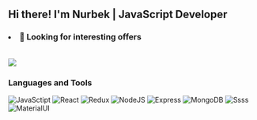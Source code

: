 ## Hi there! I'm Nurbek | JavaScript Developer

### <ul>
###  <li>🔭 Looking for interesting offers</li>
  <br/>
</ul>

<img src='https://www.codewars.com/users/NurMura88/badges/small'>

### Languages and Tools
![JavaSctipt](https://img.shields.io/badge/JavaScript-grey?style=for-the-badge&logo=JavaScript)
![React](https://img.shields.io/badge/React-grey?style=for-the-badge&logo=React)
![Redux](https://img.shields.io/badge/Redux-grey?style=for-the-badge&logo=Redux)
![NodeJS](https://img.shields.io/badge/NodeJS-grey?style=for-the-badge&logo=Node.js)
![Express](https://img.shields.io/badge/Express-grey?style=for-the-badge&logo=Express)
![MongoDB](https://img.shields.io/badge/MongoDB-grey?style=for-the-badge&logo=MongoDB)
![Ssss](https://img.shields.io/badge/Sass-grey?style=for-the-badge&logo=Sass)
![MaterialUI](https://img.shields.io/badge/MaterialUI-grey?style=for-the-badge&logo=MaterialUI)


